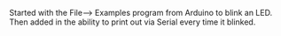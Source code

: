 Started with the File--> Examples program from Arduino to blink an LED. 
Then added in the ability to print out via Serial every time it blinked. 
